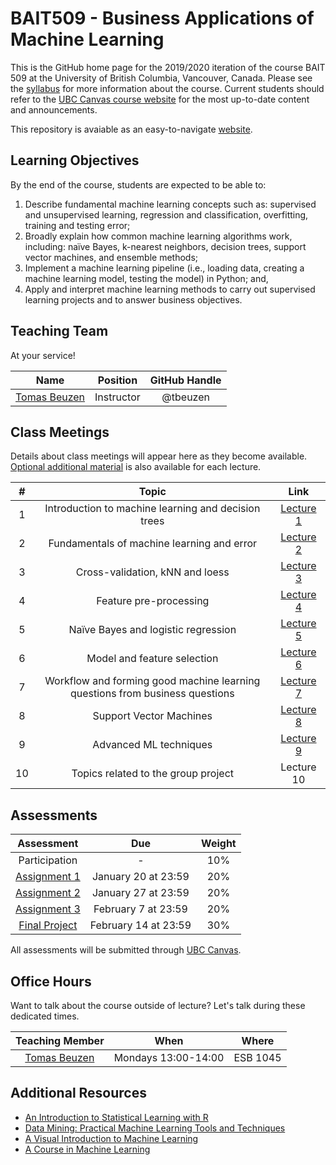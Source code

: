 # BAIT509 - Business Applications of Machine Learning

This is the GitHub home page for the 2019/2020 iteration of the course BAIT 509 at the University of British Columbia, Vancouver, Canada. Please see the [syllabus](BAIT509_syllabus.pdf) for more information about the course. Current students should refer to the [UBC Canvas course website](https://canvas.ubc.ca/) for the most up-to-date content and announcements.

This repository is avaiable as an easy-to-navigate [website](https://bait509-ubc.github.io/BAIT509/).

## Learning Objectives

By the end of the course, students are expected to be able to:

1. Describe fundamental machine learning concepts such as: supervised and unsupervised learning, regression and classification, overfitting, training and testing error;
2. Broadly explain how common machine learning algorithms work, including: naïve Bayes, k-nearest neighbors, decision trees, support vector machines, and ensemble methods;
3. Implement a machine learning pipeline (i.e., loading data, creating a machine learning model, testing the model) in Python; and,
4. Apply and interpret machine learning methods to carry out supervised learning projects and to answer business objectives.

## Teaching Team

At your service!

| Name         | Position   | GitHub Handle |
| :---:        | :---:      | :---:         |
| [Tomas Beuzen](https://tomasbeuzen.github.io/) | Instructor | @tbeuzen |

## Class Meetings

Details about class meetings will appear here as they become available. [Optional additional material](additional_resources.pdf) is also available for each lecture. 

|  #    | Topic | Link |
| :---: | :---: | :---: |
| 1     | Introduction to machine learning and decision trees | [Lecture 1](/lectures/lecture1_intro_and_decision_trees.html) |
| 2     | Fundamentals of machine learning and error | [Lecture 2](/lectures/lecture2_error.ipynb) | 
| 3     | Cross-validation, kNN and loess | [Lecture 3](/lectures/lecture3_crossvalidation_knn_loess.ipynb) | 
| 4     | Feature pre-processing | [Lecture 4](/lectures/lecture4_feature_preprocessing.ipynb) | 
| 5     | Naïve Bayes and logistic regression | [Lecture 5](/lectures/lecture5_naivebayes_logisitic.ipynb) |
| 6     | Model and feature selection | [Lecture 6](/lectures/lecture6_feature_model_selection.ipynb) |
| 7     | Workflow and forming good machine learning questions from business questions | [Lecture 7](lecture7_workflow_and_business_questions.ipynb) |
| 8     | Support Vector Machines | [Lecture 8](lecture8_support_vector_machines.ipynb) |
| 9     | Advanced ML techniques | [Lecture 9](lecture9_advanced_ml_techniques.ipynb) |
| 10    | Topics related to the group project | Lecture 10 | 

## Assessments

| Assessment                                                   | Due                  | Weight |
| :---:                                                        | :---:                | :---:  |
| Participation | - | 10%    |
| [Assignment 1](/assignments/assignment1/assignment1.ipynb)      | January 20 at 23:59  | 20%    |
| [Assignment 2](/assignments/assignment2/assignment2.ipynb)      | January 27 at 23:59  | 20%    |
| [Assignment 3](/assignments/assignment2/assignment3.ipynb)     | February 7 at 23:59 | 20%    |
| [Final Project](/assignments/final_project/final_project.ipynb)           | February 14 at 23:59 | 30%    |

All assessments will be submitted through [UBC Canvas](https://canvas.ubc.ca/).

## Office Hours

Want to talk about the course outside of lecture? Let's talk during these dedicated times.

| Teaching Member | When                 | Where    |
| :---:           | :---:                | :---:    |
|  [Tomas Beuzen](https://tomasbeuzen.github.io/) | Mondays 13:00-14:00 | ESB 1045 |

## Additional Resources

- [An Introduction to Statistical Learning with R](http://www-bcf.usc.edu/~gareth/ISL/)
- [Data Mining: Practical Machine Learning Tools and Techniques](https://www.cs.waikato.ac.nz/ml/weka/book.html)
- [A Visual Introduction to Machine Learning](http://www.r2d3.us/visual-intro-to-machine-learning-part-1/)
- [A Course in Machine Learning](http://ciml.info/)
